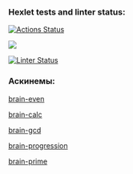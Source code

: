 ### Hexlet tests and linter status:
[![Actions Status](https://github.com/bayeget/frontend-project-lvl1/workflows/hexlet-check/badge.svg)](https://github.com/bayeget/frontend-project-lvl1/actions)

<a href="https://codeclimate.com/github/codeclimate/codeclimate/maintainability"><img src="https://api.codeclimate.com/v1/badges/a99a88d28ad37a79dbf6/maintainability" /></a>

[![Linter Status](https://github.com/bayeget/frontend-project-lvl1/workflows/lint-check/badge.svg)](https://github.com/bayeget/frontend-project-lvl1/actions)

### Аскинемы:
[brain-even](https://asciinema.org/a/EiCLlAom14q7khNGJWM0c1Gsb)

[brain-calc](https://asciinema.org/a/ViUxRQsSuN6qQSgXMnNRttuZ1)

[brain-gcd](https://asciinema.org/a/oU2cdZBy5b7pvzd9b951VW5wW)

[brain-progression](https://asciinema.org/a/mzLnaonZxIGpqi8paOmkmo9UG)

[brain-prime](https://asciinema.org/a/DpFvbuu2SD2SOrs7P4ey7wPU9)
